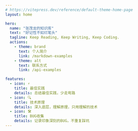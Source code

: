```yaml
---
# https://vitepress.dev/reference/default-theme-home-page
layout: home

hero:
  name: "张茂龙的知识库"
  text: "好记性不如烂笔头"
  tagline: Keep Reading, Keep Writing, Keep Coding.
  actions:
    - theme: brand
      text: 个人简介
      link: /markdown-examples
    - theme: alt
      text: 联系方式
      link: /api-examples

features:
  - icon: ⚡️
    title: 最佳实践
    details: 总结最佳实践，少走弯路
  - icon: 🔍
    title: 技术原理
    details: 深入底层，理解原理，只用理解的技术
  - icon: 🛠
    title: BUG收集
    details: 记录印象深刻的BUG，不重复踩坑
---
```



